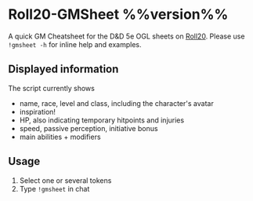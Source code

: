 # Roll20-GMSheet %%version%%

A quick GM Cheatsheet for the D&D 5e OGL sheets on [Roll20](http://roll20.net).
Please use `!gmsheet -h` for inline help and examples.

## Displayed information

The script currently shows

- name, race, level and class, including the character's avatar
- inspiration!
- HP, also indicating temporary hitpoints and injuries
- speed, passive perception, initiative bonus
- main abilities + modifiers

## Usage

1. Select one or several tokens
2. Type `!gmsheet` in chat